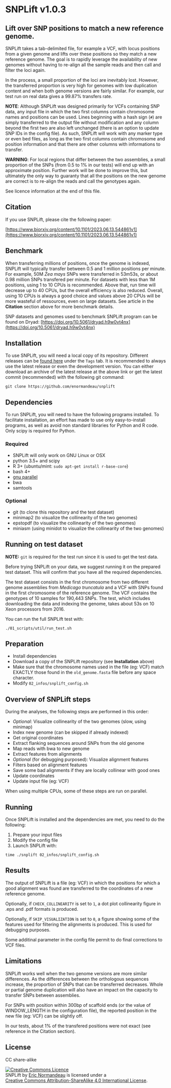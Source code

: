 # SNPLift v1.0.3

## Lift over SNP positions to match a new reference genome.

SNPLift takes a tab-delimited file, for example a VCF, with locus positions
from a given genome and lifts over these positions so they match a new
reference genome. The goal is to rapidly leverage the availability of new
genomes without having to re-align all the sample reads and then call and
filter the loci again.

In the process, a small proportion of the loci are inevitably lost. However,
the transferred proportion is very high for genomes with low duplication
content and when both genome versions are fairly similar. For example, our test
run on real data gives a 99.87% transfers rate.

**NOTE**: Although SNPLift was designed primarily for VCFs containing SNP data,
any input file in which the two first columns contain chromosome names and
positions can be used. Lines beginning with a hash sign (`#`) are simply
transferred to the output file without modification and any column beyond the
first two are also left unchanged (there is an option to update SNP IDs in the
config file). As such, SNPLift will work with any marker type or even bed
files, as long as the two first columns contain chromosome and position
information and that there are other columns with informations to transfer.

**WARNING**: For local regions that differ between the two assemblies, a small
proportion of the SNPs (from 0.5 to 1% in our tests) will end up with an
approximate position. Further work will be done to improve this, but ultimately
the only way to guaranty that all the positions on the new genome are correct
is to re-align the reads and call the genotypes again.

See licence information at the end of this file.

## Citation

If you use SNPLift, please cite the following paper:

[https://www.biorxiv.org/content/10.1101/2023.06.13.544861v1](https://www.biorxiv.org/content/10.1101/2023.06.13.544861v1)

## Benchmark

When transferring millions of positions, once the genome is indexed, SNPLift
will typically transfer between 0.5 and 1 million positions per minute. For
example, 50M *Zea mays* SNPs were transferred in 53m53s, or about 0.98 million
SNPs transfered per minute. For datasets with less than 1M positions, using 1
to 10 CPUs is recommended. Above that, run time will decrease up to 40 CPUs,
but the overall efficiency is also reduced. Overall, using 10 CPUs is always a
good choice and values above 20 CPUs will be more wasteful of ressources, even
on large datasets. See article in the **Citation** section above for more
benchmark details.

SNP datasets and genomes used to benchmark SNPLift program can be found on Dryad:
[https://doi.org/10.5061/dryad.h9w0vt4nx](https://doi.org/10.5061/dryad.h9w0vt4nx)

## Installation

To use SNPLift, you will need a local copy of its repository. Different
releases can be [found here](https://github.com/enormandeau/SNPLift/tags)
under the `Tags` tab. It is recommended to always use the latest release or
even the development version. You can either download an archive of the latest
release at the above link or get the latest commit (recommended) with the
following git command:

```
git clone https://github.com/enormandeau/snplift
```

## Dependencies

To run SNPLift, you will need to have the following programs installed. To
facilitate installation, an effort has made to use only easy-to-install
programs, as well as avoid non standard libraries for Python and R code.
Only scipy is required for Python.

### Required

- SNPLift will only work on GNU Linux or OSX
- python 3.5+ and scipy
- R 3+ (ubuntu/mint: `sudo apt-get install r-base-core`)
- bash 4+
- [gnu parallel](https://www.gnu.org/software/parallel/)
- bwa
- samtools

### Optional

- git (to clone this repository and the test dataset)
- minimap2 (to visualize the collinearity of the two genomes)
- epstopdf (to visualize the collinearity of the two genomes)
- miniasm (using minidot to visualize the collinearity of the two genomes)

## Running on test dataset
**NOTE:** `git` is required for the test run since it is used to get the test
data.

Before trying SNPLift on your data, we suggest running it on the prepared test
dataset. This will confirm that you have all the required dependencies.

The test dataset consists in the first chromosome from two different genome
assemblies from *Medicago truncatula* and a VCF with SNPs found in the first
chromosome of the reference genome. The VCF contains the genotypes of 10
samples for 190,443 SNPs. The test, which includes downloading the data and
indexing the genome, takes about 53s on 10 Xeon processors from 2016.

You can run the full SNPLift test with:

```
./01_scripts/util/run_test.sh
```

## Preparation

- Install dependencies
- Download a copy of the SNPLift repository (see **Installation** above)
- Make sure that the chromosome names used in the file (eg: VCF) match EXACTLY
  those found in the `old_genome.fasta` file before any space character.
- Modify `02_infos/snplift_config.sh`

## Overview of SNPLift steps

During the analyses, the following steps are performed in this order:

- *Optional*: Visualize collinearity of the two genomes (slow, using minimap)
- Index new genome (can be skipped if already indexed)
- Get original coordinates
- Extract flanking sequences around SNPs from the old genome
- Map reads with bwa to new genome
- Extract features from alignments
- *Optional* (for debugging purposed): Visualize alignment features
- Filters based on alignment features
- Save some bad alignments if they are locally collinear with good ones
- Update coordinates
- Update input file (eg: VCF)

When using multiple CPUs, some of these steps are run on parallel.

## Running

Once SNPLift is installed and the dependencies are met, you need to do the
following:

1. Prepare your input files
1. Modify the config file
1. Launch SNPLift with:

```
time ./snplift 02_infos/snplift_config.sh
```

## Results

The output of SNPLift is a file (eg: VCF) in which the positions for which a
good alignment was found are transferred to the coordinates of a new reference
genome.

Optionally, if `CHECK_COLLINEARITY` is set to `1`, a dot plot collinearity
figure in .eps and .pdf formats is produced.

Optionally, if `SKIP_VISUALIZATION` is set to `0`, a figure showing some of the
features used for filtering the alignments is produced. This is used for
debugging purposes.

Some additinal parameter in the config file permit to do final corrections to
VCF files.

## Limitations

SNPLift works well when the two genome versions are more similar differences.
As the differences between the orthologous sequences increase, the proportion
of SNPs that can be transferred decreases. Whole or partial genome duplication
will also have an impact on the capacity to transfer SNPs between assemblies.

For SNPs with position within 300bp of scaffold ends (or the value of
WINDOW_LENGTH in the configuration file), the reported position in the new file
(eg: VCF) can be slightly off.

In our tests, about 1% of the transfered positions were not exact (see
reference in the Citation section).

## License

CC share-alike

<a rel="license" href="http://creativecommons.org/licenses/by-sa/4.0/"><img alt="Creative Commons Licence" style="border-width:0" src="https://i.creativecommons.org/l/by-sa/4.0/88x31.png" /></a><br /><span xmlns:dct="http://purl.org/dc/terms/" property="dct:title">SNPLift</span> by <span xmlns:cc="http://creativecommons.org/ns#" property="cc:attributionName">[Eric Normandeau](https://github.com/enormandeau)</span> is licensed under a  
<a rel="license" href="http://creativecommons.org/licenses/by-sa/4.0/">Creative Commons Attribution-ShareAlike 4.0 International License</a>.
